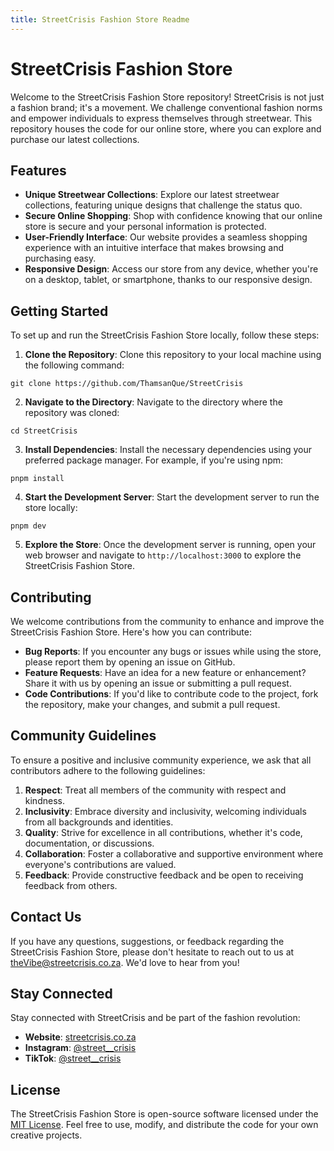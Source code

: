```yaml
---
title: StreetCrisis Fashion Store Readme
---
```


# StreetCrisis Fashion Store

Welcome to the StreetCrisis Fashion Store repository! StreetCrisis is not just a fashion brand; it's a movement. We challenge conventional fashion norms and empower individuals to express themselves through streetwear. This repository houses the code for our online store, where you can explore and purchase our latest collections.

## Features

- **Unique Streetwear Collections**: Explore our latest streetwear collections, featuring unique designs that challenge the status quo.
- **Secure Online Shopping**: Shop with confidence knowing that our online store is secure and your personal information is protected.
- **User-Friendly Interface**: Our website provides a seamless shopping experience with an intuitive interface that makes browsing and purchasing easy.
- **Responsive Design**: Access our store from any device, whether you're on a desktop, tablet, or smartphone, thanks to our responsive design.

## Getting Started

To set up and run the StreetCrisis Fashion Store locally, follow these steps:

1. **Clone the Repository**: Clone this repository to your local machine using the following command:

`git clone https://github.com/ThamsanQue/StreetCrisis`

2. **Navigate to the Directory**: Navigate to the directory where the repository was cloned:

`cd StreetCrisis`

3. **Install Dependencies**: Install the necessary dependencies using your preferred package manager. For example, if you're using npm:

`pnpm install`

4. **Start the Development Server**: Start the development server to run the store locally:

`pnpm dev`

5. **Explore the Store**: Once the development server is running, open your web browser and navigate to `http://localhost:3000` to explore the StreetCrisis Fashion Store.

## Contributing

We welcome contributions from the community to enhance and improve the StreetCrisis Fashion Store. Here's how you can contribute:

- **Bug Reports**: If you encounter any bugs or issues while using the store, please report them by opening an issue on GitHub.
- **Feature Requests**: Have an idea for a new feature or enhancement? Share it with us by opening an issue or submitting a pull request.
- **Code Contributions**: If you'd like to contribute code to the project, fork the repository, make your changes, and submit a pull request.

## Community Guidelines

To ensure a positive and inclusive community experience, we ask that all contributors adhere to the following guidelines:

1. **Respect**: Treat all members of the community with respect and kindness.
2. **Inclusivity**: Embrace diversity and inclusivity, welcoming individuals from all backgrounds and identities.
3. **Quality**: Strive for excellence in all contributions, whether it's code, documentation, or discussions.
4. **Collaboration**: Foster a collaborative and supportive environment where everyone's contributions are valued.
5. **Feedback**: Provide constructive feedback and be open to receiving feedback from others.

## Contact Us

If you have any questions, suggestions, or feedback regarding the StreetCrisis Fashion Store, please don't hesitate to reach out to us at [theVibe@streetcrisis.co.za](mailto:theVibe@streetcrisis.co.za). We'd love to hear from you!

## Stay Connected

Stay connected with StreetCrisis and be part of the fashion revolution:

- **Website**: [streetcrisis.co.za](https://www.streetcrisis.co.za)
- **Instagram**: [@street\_\_crisis](https://www.instagram.com/street__crisis/)
- **TikTok**: [@street\_\_crisis](https://www.tiktok.com/@street__crisis)

## License

The StreetCrisis Fashion Store is open-source software licensed under the [MIT License](LICENSE). Feel free to use, modify, and distribute the code for your own creative projects.
